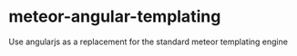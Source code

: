 meteor-angular-templating
=========================

Use angularjs as a replacement for the standard meteor templating engine
